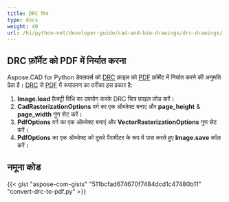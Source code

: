 ```yaml
---
title: DRC चित्र
type: docs
weight: 40
url: /hi/python-net/developer-guide/cad-and-bim-drawings/drc-drawings/
---
```


## **DRC फ़ॉर्मेट को PDF में निर्यात करना**

Aspose.CAD for Python डेवलपर्स को [DRC](https://docs.fileformat.com/3d/drc/) फ़ाइल को [PDF](https://docs.fileformat.com/pdf/) फ़ॉर्मेट में निर्यात करने की अनुमति देता है। [DRC](https://docs.fileformat.com/3d/drc/) से [PDF](https://docs.fileformat.com/pdf/) में रूपांतरण का तरीका इस प्रकार है:

1. **Image.load** फ़ैक्ट्री विधि का उपयोग करके DRC चित्र फ़ाइल लोड करें।
1. **CadRasterizationOptions** वर्ग का एक ऑब्जेक्ट बनाएं और **page_height** & **page_width** गुण सेट करें।
1. **PdfOptions** वर्ग का एक ऑब्जेक्ट बनाएं और **VectorRasterizationOptions** गुण सेट करें।
1. **PdfOptions** का एक ऑब्जेक्ट को दूसरे पैरामीटर के रूप में पास करते हुए **Image.save** कॉल करें।

## नमूना कोड


{{< gist "aspose-com-gists" "511bcfad674670f7484dcd1c47480b11" "convert-drc-to-pdf.py" >}}
